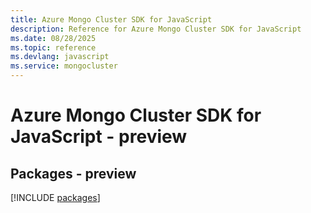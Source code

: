 ```yaml
---
title: Azure Mongo Cluster SDK for JavaScript
description: Reference for Azure Mongo Cluster SDK for JavaScript
ms.date: 08/28/2025
ms.topic: reference
ms.devlang: javascript
ms.service: mongocluster
---
```

# Azure Mongo Cluster SDK for JavaScript - preview
## Packages - preview
[!INCLUDE [packages](mongo-cluster-index.md)]